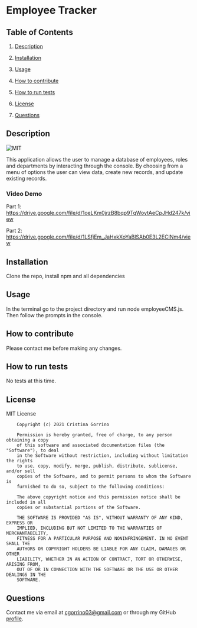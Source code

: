 # Employee Tracker

## Table of Contents

1. [Description](#description)

2. [Installation](#installation)

3. [Usage](#usage)

4. [How to contribute](#contribute)

5. [How to run tests](#tests)

6. [License](#license)

7. [Questions](#questions)

<a name="description"></a>
## Description

![MIT](https://img.shields.io/badge/license-MIT-brightgreen)

This application allows the user to manage a database of employees, roles and departments by interacting through the console. By choosing from a menu of options the user can view data, create new records, and update existing records.

### Video Demo

Part 1: https://drive.google.com/file/d/1oeLKm0jrzB8bqp9TqWoytAeCpJHd247k/view

Part 2: https://drive.google.com/file/d/1LSfjEm_JaHxkXoYaBlSAb0E3L2ECINm4/view

<a name="installation"></a>
## Installation
    
Clone the repo, install npm and all dependencies

<a name="usage"></a>
## Usage
    
In the terminal go to the project directory and run node employeeCMS.js. Then follow the prompts in the console.

<a name="contribute"></a>
## How to contribute
    
Please contact me before making any changes.

<a name="tests"></a>
## How to run tests
    
No tests at this time.

<a name="license"></a>
## License
  
MIT License

        Copyright (c) 2021 Cristina Gorrino
        
        Permission is hereby granted, free of charge, to any person obtaining a copy
        of this software and associated documentation files (the "Software"), to deal
        in the Software without restriction, including without limitation the rights
        to use, copy, modify, merge, publish, distribute, sublicense, and/or sell
        copies of the Software, and to permit persons to whom the Software is
        furnished to do so, subject to the following conditions:
        
        The above copyright notice and this permission notice shall be included in all
        copies or substantial portions of the Software.
        
        THE SOFTWARE IS PROVIDED "AS IS", WITHOUT WARRANTY OF ANY KIND, EXPRESS OR
        IMPLIED, INCLUDING BUT NOT LIMITED TO THE WARRANTIES OF MERCHANTABILITY,
        FITNESS FOR A PARTICULAR PURPOSE AND NONINFRINGEMENT. IN NO EVENT SHALL THE
        AUTHORS OR COPYRIGHT HOLDERS BE LIABLE FOR ANY CLAIM, DAMAGES OR OTHER
        LIABILITY, WHETHER IN AN ACTION OF CONTRACT, TORT OR OTHERWISE, ARISING FROM,
        OUT OF OR IN CONNECTION WITH THE SOFTWARE OR THE USE OR OTHER DEALINGS IN THE
        SOFTWARE.

<a name="questions"></a>
## Questions

Contact me via email at cgorrino03@gmail.com or through my GitHub [profile](https://github.com/cristina-gorrino). 
    
